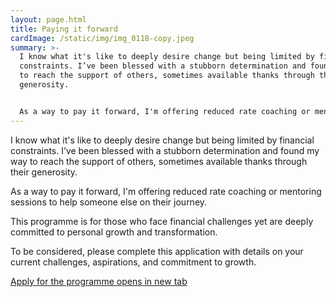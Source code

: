 ```yaml
---
layout: page.html
title: Paying it forward
cardImage: /static/img/img_0118-copy.jpeg
summary: >-
  I know what it's like to deeply desire change but being limited by financial
  constraints. I’ve been blessed with a stubborn determination and found my way
  to reach the support of others, sometimes available thanks through their
  generosity. 


  As a way to pay it forward, I'm offering reduced rate coaching or mentoring sessions to help someone else on their journey.
---
```

I know what it's like to deeply desire change but being limited by financial constraints. I’ve been blessed with a stubborn determination and found my way to reach the support of others, sometimes available thanks through their generosity. 

As a way to pay it forward, I'm offering reduced rate coaching or mentoring sessions to help someone else on their journey.

This programme is for those who face financial challenges yet are deeply committed to personal growth and transformation.

To be considered, please complete this application with details on your current challenges, aspirations, and commitment to growth.

<a href="<https://docs.google.com/forms/d/e/1FAIpQLSdx71PoRmZ4WMGHAjoHBjKlFuL-8q97cH7qlyvW7dYaXjNKNg/viewform>" class="btn" target="_blank" rel="noopener noreferrer">Apply for the programme <span class="sr-only">opens in new tab</span></a>
